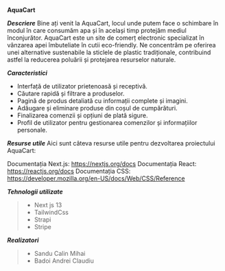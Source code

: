 **AquaCart**

***Descriere***
Bine ați venit la AquaCart, locul unde putem face o schimbare în modul în care consumăm apa și în același timp protejăm mediul înconjurător. AquaCart este un site de comerț electronic specializat în vânzarea apei îmbuteliate în cutii eco-friendly. Ne concentrăm pe oferirea unei alternative sustenabile la sticlele de plastic tradiționale, contribuind astfel la reducerea poluării și protejarea resurselor naturale.

***Caracteristici***
- Interfață de utilizator prietenoasă și receptivă.
- Căutare rapidă și filtrare a produselor.
- Pagină de produs detaliată cu informații complete și imagini.
- Adăugare și eliminare produse din coșul de cumpărături.
- Finalizarea comenzii și opțiuni de plată sigure.
- Profil de utilizator pentru gestionarea comenzilor și informațiilor personale.

***Resurse utile***
Aici sunt câteva resurse utile pentru dezvoltarea proiectului AquaCart:

Documentația Next.js: https://nextjs.org/docs
Documentația React: https://reactjs.org/docs
Documentația CSS: https://developer.mozilla.org/en-US/docs/Web/CSS/Reference

***Tehnologii utilizate***
> - Next js 13
> - TailwindCss
> - Strapi
> - Stripe

***Realizatori***
> - Sandu Calin Mihai
> - Badoi Andrei Claudiu
